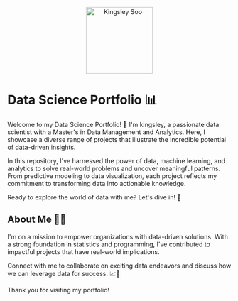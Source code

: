 <p align="center">
  <img src="your_profile_image_url" alt="Kingsley Soo" width="150" height="150">
</p>

# Data Science Portfolio 📊

Welcome to my Data Science Portfolio! 🌟 I'm kingsley, a passionate data scientist with a Master's in Data Management and Analytics. Here, I showcase a diverse range of projects that illustrate the incredible potential of data-driven insights.

In this repository, I've harnessed the power of data, machine learning, and analytics to solve real-world problems and uncover meaningful patterns. From predictive modeling to data visualization, each project reflects my commitment to transforming data into actionable knowledge.

Ready to explore the world of data with me? Let's dive in! 🚀


## About Me 👨‍💼

I'm on a mission to empower organizations with data-driven solutions. With a strong foundation in statistics and programming, I've contributed to impactful projects that have real-world implications. 

Connect with me to collaborate on exciting data endeavors and discuss how we can leverage data for success. 📈🤖


Thank you for visiting my portfolio!
